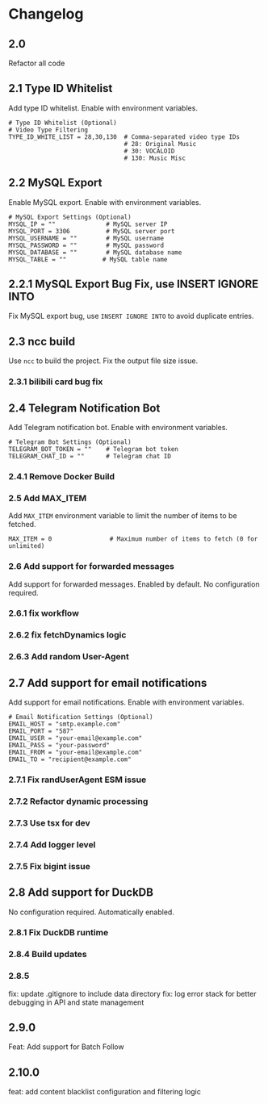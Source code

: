 # Changelog

## 2.0

Refactor all code

## 2.1 Type ID Whitelist

Add type ID whitelist. Enable with environment variables.

```env
# Type ID Whitelist (Optional)
# Video Type Filtering
TYPE_ID_WHITE_LIST = 28,30,130  # Comma-separated video type IDs
                                # 28: Original Music
                                # 30: VOCALOID
                                # 130: Music Misc
```

## 2.2 MySQL Export

Enable MySQL export. Enable with environment variables.

```env
# MySQL Export Settings (Optional)
MYSQL_IP = ""              # MySQL server IP
MYSQL_PORT = 3306          # MySQL server port
MYSQL_USERNAME = ""        # MySQL username
MYSQL_PASSWORD = ""        # MySQL password
MYSQL_DATABASE = ""        # MySQL database name
MYSQL_TABLE = ""          # MySQL table name
```

## 2.2.1 MySQL Export Bug Fix, use INSERT IGNORE INTO

Fix MySQL export bug, use `INSERT IGNORE INTO` to avoid duplicate entries.

## 2.3 ncc build

Use `ncc` to build the project. Fix the output file size issue.

### 2.3.1 bilibili card bug fix

## 2.4 Telegram Notification Bot

Add Telegram notification bot. Enable with environment variables.

```env
# Telegram Bot Settings (Optional)
TELEGRAM_BOT_TOKEN = ""    # Telegram bot token
TELEGRAM_CHAT_ID = ""      # Telegram chat ID
```

### 2.4.1 Remove Docker Build

### 2.5 Add MAX_ITEM

Add `MAX_ITEM` environment variable to limit the number of items to be fetched.

```env
MAX_ITEM = 0                # Maximum number of items to fetch (0 for unlimited)
```

### 2.6 Add support for forwarded messages

Add support for forwarded messages. Enabled by default. No configuration required.

### 2.6.1 fix workflow

### 2.6.2 fix fetchDynamics logic

### 2.6.3 Add random User-Agent

## 2.7 Add support for email notifications

Add support for email notifications. Enable with environment variables.

```env
# Email Notification Settings (Optional)
EMAIL_HOST = "smtp.example.com"
EMAIL_PORT = "587"
EMAIL_USER = "your-email@example.com"
EMAIL_PASS = "your-password"
EMAIL_FROM = "your-email@example.com"
EMAIL_TO = "recipient@example.com"
```

### 2.7.1 Fix randUserAgent ESM issue

### 2.7.2 Refactor dynamic processing

### 2.7.3 Use tsx for dev

### 2.7.4 Add logger level

### 2.7.5 Fix bigint issue

## 2.8 Add support for DuckDB

No configuration required. Automatically enabled.

### 2.8.1 Fix DuckDB runtime

### 2.8.4 Build updates

### 2.8.5 

fix: update .gitignore to include data directory
fix: log error stack for better debugging in API and state management

## 2.9.0

Feat: Add support for Batch Follow

## 2.10.0

feat: add content blacklist configuration and filtering logic